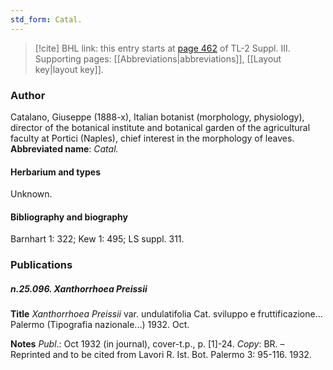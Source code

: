 ```yaml
---
std_form: Catal.
---
```


> [!cite] BHL link: this entry starts at [page 462](https://www.biodiversitylibrary.org/page/33266769) of TL-2 Suppl. III.
> Supporting pages: [[Abbreviations|abbreviations]], [[Layout key|layout key]].

### Author

Catalano, Giuseppe (1888-x), Italian botanist (morphology, physiology), director of the botanical institute and botanical garden of the agricultural faculty at Portici (Naples), chief interest in the morphology of leaves. 
**Abbreviated name**: *Catal.*

#### Herbarium and types

Unknown.

#### Bibliography and biography

Barnhart 1: 322; Kew 1: 495; LS suppl. 311.

### Publications

##### n.25.096. Xanthorrhoea Preissii

**Title**
*Xanthorrhoea Preissii* var. undulatifolia Cat. sviluppo e fruttificazione... Palermo (Tipografia nazionale...) 1932. Oct.

**Notes**
*Publ*.: Oct 1932 (in journal), cover-t.p., p. \[1\]-24. *Copy*: BR. – Reprinted and to be cited from Lavori R. Ist. Bot. Palermo 3: 95-116. 1932.

